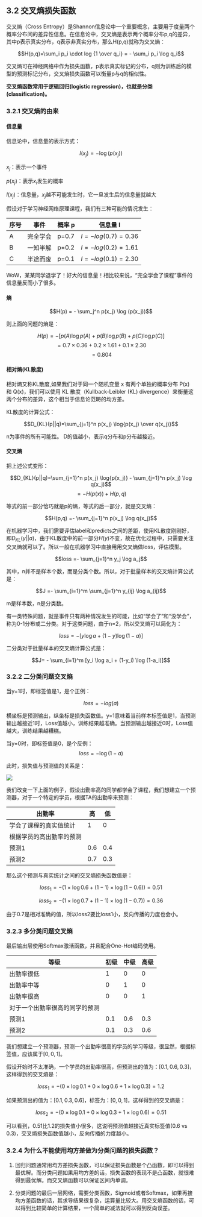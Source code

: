 <!--Copyright © Microsoft Corporation. All rights reserved.
  适用于[License](https://github.com/Microsoft/ai-edu/blob/master/LICENSE.md)版权许可-->

## 3.2 交叉熵损失函数

交叉熵（Cross Entropy）是Shannon信息论中一个重要概念，主要用于度量两个概率分布间的差异性信息。在信息论中，交叉熵是表示两个概率分布p,q的差异，其中p表示真实分布，q表示非真实分布，那么H(p,q)就称为交叉熵：

$$H(p,q)=\sum_i p_i \cdot log {1 \over q_i} = - \sum_i p_i \log q_i$$

交叉熵可在神经网络中作为损失函数，p表示真实标记的分布，q则为训练后的模型的预测标记分布，交叉熵损失函数可以衡量p与q的相似性。

**交叉熵函数常用于逻辑回归(logistic regression)，也就是分类(classification)。**

### 3.2.1 交叉熵的由来

#### 信息量

信息论中，信息量的表示方式：

$$I(x_j) = -\log (p(x_j))$$

$x_j$：表示一个事件

$p(x_j)$：表示$x_i$发生的概率

$I(x_j)$：信息量，$x_j$越不可能发生时，它一旦发生后的信息量就越大

假设对于学习神经网络原理课程，我们有三种可能的情况发生：

|序号|事件|概率 p|信息量 I|
|---|---|---|---|
|A|完全学会|p=0.7|$I=-log(0.7)=0.36$|
|B|一知半解|p=0.2|$I=-log(0.2)=1.61$|
|C|半途而废|p=0.1|$I=-log(0.1)=2.30$|

WoW，某某同学退学了！好大的信息量！相比较来说，“完全学会了课程”事件的信息量反而小了很多。

#### 熵

$$H(p) = - \sum_j^n p(x_j) \log (p(x_j))$$

则上面的问题的熵是：

$$H(p) = -[p(A) \log p(A) + p(B) \log p(B) + p(C) \log p(C)]$$
$$=0.7 \times 0.36 + 0.2 \times 1.61 + 0.1 \times 2.30$$
$$=0.804$$

#### 相对熵(KL散度)

相对熵又称KL散度,如果我们对于同一个随机变量 x 有两个单独的概率分布 P(x) 和 Q(x)，我们可以使用 KL 散度（Kullback-Leibler (KL) divergence）来衡量这两个分布的差异，这个相当于信息论范畴的均方差。

KL散度的计算公式：

$$D_{KL}(p||q)=\sum_{j=1}^n p(x_j) \log{p(x_j) \over q(x_j)}$$

n为事件的所有可能性。 D的值越小，表示q分布和p分布越接近。

#### 交叉熵

把上述公式变形：

$$D_{KL}(p||q)=\sum_{j=1}^n p(x_j) \log{p(x_j)} - \sum_{j=1}^n p(x_j) \log q(x_j)$$
$$
=- H(p(x)) + H(p,q) 
$$

等式的前一部分恰巧就是p的熵，等式的后一部分，就是交叉熵：

$$H(p,q) =- \sum_{j=1}^n p(x_j) \log q(x_j)$$

在机器学习中，我们需要评估label和predicts之间的差距，使用KL散度刚刚好，即$D_{KL}(y||a)$，由于KL散度中的前一部分$H(y)$不变，故在优化过程中，只需要关注交叉熵就可以了。所以一般在机器学习中直接用用交叉熵做loss，评估模型。

$$loss =- \sum_{j=1}^n y_j \log a_j$$

其中，n并不是样本个数，而是分类个数。所以，对于批量样本的交叉熵计算公式是：

$$J =- \sum_{i=1}^m \sum_{j=1}^n y_{ij} \log a_{ij}$$

m是样本数，n是分类数。

有一类特殊问题，就是事件只有两种情况发生的可能，比如“学会了”和“没学会”，称为0-1分布或二分类。对于这类问题，由于n=2，所以交叉熵可以简化为：

$$loss =-[y \log a + (1-y) \log (1-a)]$$

二分类对于批量样本的交叉熵计算公式是：

$$J= - \sum_{i=1}^m [y_i \log a_i + (1-y_i) \log (1-a_i)]$$

### 3.2.2 二分类问题交叉熵

当y=1时，即标签值是1，是个正例：

$$loss = -log(a)$$

横坐标是预测输出，纵坐标是损失函数值。y=1意味着当前样本标签值是1，当预测输出越接近1时，Loss值越小，训练结果越准确。当预测输出越接近0时，Loss值越大，训练结果越糟糕。

当y=0时，即标签值是0，是个反例：
$$loss = -\log (1-a)$$

此时，损失值与预测值的关系是：

<img src="../Images/3/crossentropy2.png" ch="500" />

我们改变一下上面的例子，假设出勤率高的同学都学会了课程，我们想建立一个预测器，对于一个特定的学员，根据TA的出勤率来预测：

|出勤率|高|低|
|---|---|---|
|学会了课程的真实值统计|1|0|
|根据学员的高出勤率的预测|||
|预测1|0.6|0.4|
|预测2|0.7|0.3|

那么这个预测与真实统计之间的交叉熵损失函数值是：

$$loss_1 = -(1 \times \log 0.6 + (1-1) \times \log (1-0.6)) = 0.51$$

$$loss_2 = -(1 \times \log 0.7 + (1-1) \times \log (1-0.7)) = 0.36$$

由于0.7是相对准确的值，所以loss2要比loss1小，反向传播的力度也会小。

### 3.2.3 多分类问题交叉熵

最后输出层使用Softmax激活函数，并且配合One-Hot编码使用。

|等级|初级|中级|高级|
|---|---|---|---|
|出勤率很低|1|0|0|
|出勤率中等|0|1|0|
|出勤率很高|0|0|1|
|对于一个出勤率很高的同学的预测||||
|预测1|0.1|0.6|0.3|
|预测2|0.1|0.3|0.6|


我们想建立一个预测器，预测一个出勤率很高的学员的学习等级，很显然，根据标签值，应该属于$[0,0,1]$。

假设开始时不太准确，一个学员的出勤率很高，但预测出的值为：$[0.1, 0.6, 0.3]$，这样得到的交叉熵是：

$$loss_1 = -(0 \times \log 0.1 + 0 \times \log 0.6 + 1 \times \log 0.3) = 1.2$$

如果预测出的值为：$[0.1, 0.3, 0.6]$，标签为：$[0, 0, 1]$，这样得到的交叉熵是：

$$loss_2 = -(0 \times \log 0.1 + 0 \times \log 0.3 + 1 \times \log 0.6) = 0.51$$

可以看到，0.51比1.2的损失值小很多，这说明预测值越接近真实标签值(0.6 vs 0.3)，交叉熵损失函数值越小，反向传播的力度越小。

### 3.2.4 为什么不能使用均方差做为分类问题的损失函数？

1. 回归问题通常用均方差损失函数，可以保证损失函数是个凸函数，即可以得到最优解。而分类问题如果用均方差的话，损失函数的表现不是凸函数，就很难得到最优解。而交叉熵函数可以保证区间内单调。

2. 分类问题的最后一层网络，需要分类函数，Sigmoid或者Softmax，如果再接均方差函数的话，其求导结果很复杂，运算量比较大。用交叉熵函数的话，可以得到比较简单的计算结果，一个简单的减法就可以得到反向误差。
